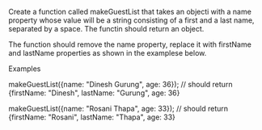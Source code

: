  Create a function called makeGuestList that takes an objecti with a name property whose value will be a string consisting of a first and a last name, 
 separated by a space. The functin should return an object.

 The function should remove the name property, replace it with firstName and lastName properties as shown in the examplese below.

 Examples

 makeGuestList({name: "Dinesh Gurung", age: 36});
 // should return {firstName: "Dinesh", lastName: "Gurung", age: 36}

 makeGuestList({name: "Rosani Thapa", age: 33});
 // should return {firstName: "Rosani", lastName: "Thapa", age: 33}
